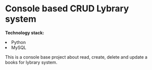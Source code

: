 <h1><b>Console based CRUD Lybrary system</b></h1>

<b>Technology stack:</b>

<li>Python</li>
<li>MySQL</li>

This is a console base project about read, create, delete and update a books for lybrary system.
